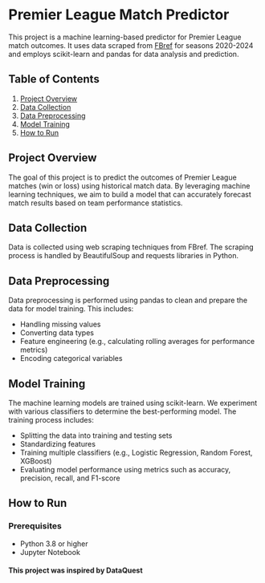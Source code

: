 # Premier League Match Predictor

This project is a machine learning-based predictor for Premier League match outcomes. It uses data scraped from [FBref](https://fbref.com/en/comps/9/Premier-League-Stats) for seasons 2020-2024 and employs scikit-learn and pandas for data analysis and prediction.

## Table of Contents

1. [Project Overview](#project-overview)
3. [Data Collection](#data-collection)
4. [Data Preprocessing](#data-preprocessing)
5. [Model Training](#model-training)
6. [How to Run](#how-to-run)

## Project Overview

The goal of this project is to predict the outcomes of Premier League matches (win or loss) using historical match data. By leveraging machine learning techniques, we aim to build a model that can accurately forecast match results based on team performance statistics.


## Data Collection

Data is collected using web scraping techniques from FBref. The scraping process is handled by BeautifulSoup and requests libraries in Python.


## Data Preprocessing

Data preprocessing is performed using pandas to clean and prepare the data for model training. This includes:

- Handling missing values
- Converting data types
- Feature engineering (e.g., calculating rolling averages for performance metrics)
- Encoding categorical variables


## Model Training

The machine learning models are trained using scikit-learn. We experiment with various classifiers to determine the best-performing model. The training process includes:

- Splitting the data into training and testing sets
- Standardizing features
- Training multiple classifiers (e.g., Logistic Regression, Random Forest, XGBoost)
- Evaluating model performance using metrics such as accuracy, precision, recall, and F1-score


## How to Run

### Prerequisites

- Python 3.8 or higher
- Jupyter Notebook

#### This project was inspired by DataQuest


